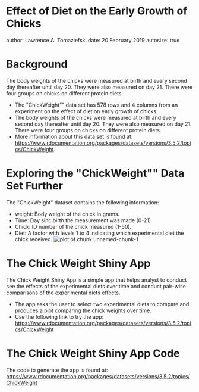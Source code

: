 Effect of Diet on the Early Growth of Chicks
========================================================
author: Lawrence A. Tomaziefski
date: 20 February 2019
autosize: true

Background
========================================================

The body weights of the chicks were measured at birth and every second day thereafter until day 20. They were also measured on day 21. There were four groups on chicks on different protein diets. 

- The "ChickWeight"" data set has 578 rows and 4 columns from an experiment on the effect of diet on early growth of chicks.
- The body weights of the chicks were measured at birth and every second day thereafter until day 20. They were also measured on day 21. There were four groups on chicks on different protein diets.
- More information about this data set is found at: <https://www.rdocumentation.org/packages/datasets/versions/3.5.2/topics/ChickWeight>.

Exploring the "ChickWeight"" Data Set Further
========================================================
The "ChickWeight" dataset contains the following information:
- weight: Body weight of the chick in grams.
- Time: Day sinc birth the measurement was made (0-21).
- Chick: ID number of the chick measured (1-50). 
- Diet: A factor with levels 1 to 4 indicating which experimental diet the chick received.
![plot of chunk unnamed-chunk-1](Chick_Weights-figure/unnamed-chunk-1-1.png)

The Chick Weight Shiny App 
========================================================
The Chick Weight Shiny App is a simple app that helps analyst to conduct see the effects of the experimental diets over time and conduct pair-wise comparisons of the experimental diets effects.

- The app asks the user to select two experimental diets to compare and produces a plot comparing the chick weights over time.
- Use the following link to try the app: <https://www.rdocumentation.org/packages/datasets/versions/3.5.2/topics/ChickWeight>

The Chick Weight Shiny App Code
========================================================
The code to generate the app is found at:
<https://www.rdocumentation.org/packages/datasets/versions/3.5.2/topics/ChickWeight>


